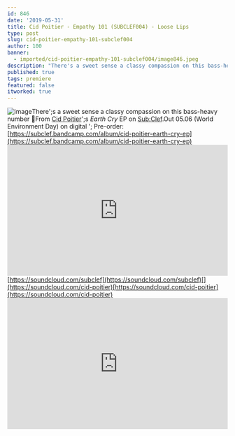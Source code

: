 ```yaml
---
id: 846
date: '2019-05-31'
title: Cid Poitier - Empathy 101 (SUBCLEF004) - Loose Lips
type: post
slug: cid-poitier-empathy-101-subclef004
author: 100
banner:
  - imported/cid-poitier-empathy-101-subclef004/image846.jpeg
description: "There's a sweet sense a classy compassion on this bass-heavy number \U0001F642 From Cid Poitier's Earth Cry EP on Sub:Clef. Out 05.06 (World Environment Day) on digital – Pre-order: https://subclef.bandcamp.com/album/cid-poitier-earth-cry-ep https://soundcloud.com/subclef https://soundcloud.com/cid-poitier [...]Read More..."
published: true
tags: premiere
featured: false
itworked: true
---
```

![image](../imported/cid-poitier-empathy-101-subclef004/image846.jpeg)There';s a sweet sense a classy compassion on this bass-heavy number 🙂From [Cid Poitier](https://www.discogs.com/artist/5180953-Cid-Poitier)';s _Earth Cry_ EP on [Sub:Clef](http://www.subclef.co.uk).Out 05.06 (World Environment Day) on digital '; Pre-order: [](https://subclef.bandcamp.com/album/cid-poitier-earth-cry-ep)[https://subclef.bandcamp.com/album/cid-poitier-earth-cry-ep](https://subclef.bandcamp.com/album/cid-poitier-earth-cry-ep)<iframe width='100%' height='300' scrolling='no' frameborder='no' allow='autoplay' src='https://w.soundcloud.com/player/?url=https%3A//api.soundcloud.com/tracks/629657862&color=%23ff5500&auto_play=false&hide_related=false&show_comments=true&show_user=true&show_reposts=false&show_teaser=true'></iframe>[https://soundcloud.com/subclef](https://soundcloud.com/subclef)[](https://soundcloud.com/cid-poitier)[https://soundcloud.com/cid-poitier](https://soundcloud.com/cid-poitier)<iframe width='100%' height='300' scrolling='no' frameborder='no' allow='autoplay' src='https://www.youtube.com/embed/C9eARXeGun8'></iframe>